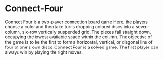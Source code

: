 # Connect-Four
Connect Four  is a two-player connection board game
Here,  the players choose a color and then take turns dropping colored discs into a seven-column, six-row vertically suspended grid. 
The pieces fall straight down, occupying the lowest available space within the column. 
The objective of the game is to be the first to form a horizontal, vertical, or diagonal line of four of one's own discs. 
Connect Four is a solved game. 
The first player can always win by playing the right moves.

